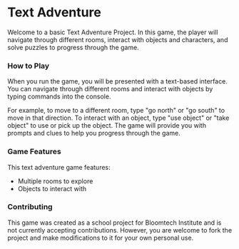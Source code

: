 # Text Adventure

Welcome to a basic Text Adventure Project. In this game, the player will navigate through different rooms, interact with objects and characters, and solve puzzles to progress through the game.

### How to Play

When you run the game, you will be presented with a text-based interface. You can navigate through different rooms and interact with objects by typing commands into the console.

For example, to move to a different room, type "go north" or "go south" to move in that direction. To interact with an object, type "use object" or "take object" to use or pick up the object. The game will provide you with prompts and clues to help you progress through the game. 

### Game Features

This text adventure game features:

- Multiple rooms to explore
- Objects to interact with

### Contributing

This game was created as a school project for Bloomtech Institute and is not currently accepting contributions. However, you are welcome to fork the project and make modifications to it for your own personal use.
